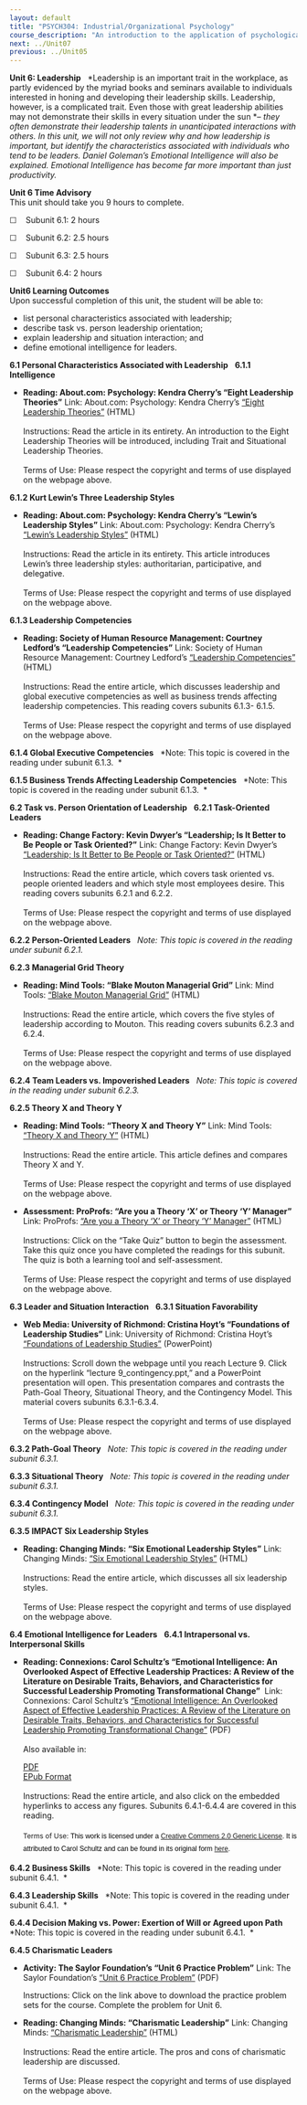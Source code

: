 ```yaml
---
layout: default
title: "PSYCH304: Industrial/Organizational Psychology"
course_description: "An introduction to the application of psychological research and theory to human interaction (both with other humans and with human factors, or machines and computers) in the workplace."
next: ../Unit07
previous: ../Unit05
---
```

**Unit 6: Leadership** <span id="6"></span> 
*Leadership is an important trait in the workplace, as partly evidenced
by the myriad books and seminars available to individuals interested in
honing and developing their leadership skills. Leadership, however, is a
complicated trait. Even those with great leadership abilities may not
demonstrate their skills in every situation under the sun *– *they often
demonstrate their leadership talents in unanticipated interactions with
others. In this unit, we will not only review why and how leadership is
important, but identify the characteristics associated with individuals
who tend to be leaders. Daniel Goleman’s Emotional Intelligence will
also be explained. Emotional Intelligence has become far more important
than just productivity.*

**Unit 6 Time Advisory**  
This unit should take you 9 hours to complete.

☐    Subunit 6.1: 2 hours

☐    Subunit 6.2: 2.5 hours

☐    Subunit 6.3: 2.5 hours

☐    Subunit 6.4: 2 hours

**Unit6 Learning Outcomes**  
Upon successful completion of this unit, the student will be able to:

-   list personal characteristics associated with leadership;
-   describe task vs. person leadership orientation;
-   explain leadership and situation interaction; and
-   define emotional intelligence for leaders.

**6.1 Personal Characteristics Associated with Leadership** <span
id="6.1"></span> 
**6.1.1 Intelligence** <span id="6.1.1"></span> 
-   **Reading: About.com: Psychology: Kendra Cherry’s “Eight Leadership
    Theories”**
    Link: About.com: Psychology: Kendra Cherry’s [“Eight Leadership
    Theories”](http://psychology.about.com/od/leadership/p/leadtheories.htm)
    (HTML)  
                  
     Instructions: Read the article in its entirety. An introduction to
    the Eight Leadership Theories will be introduced, including Trait
    and Situational Leadership Theories.  
        
     Terms of Use: Please respect the copyright and terms of use
    displayed on the webpage above. 

**6.1.2 Kurt Lewin’s Three Leadership Styles** <span id="6.1.2"></span> 
-   **Reading: About.com: Psychology: Kendra Cherry’s “Lewin’s
    Leadership Styles”**
    Link: About.com: Psychology: Kendra Cherry’s [“Lewin’s Leadership
    Styles”](http://psychology.about.com/od/leadership/a/leadstyles.htm)
    (HTML)  
        
     Instructions: Read the article in its entirety. This article
    introduces Lewin’s three leadership styles: authoritarian,
    participative, and delegative.  
        
     Terms of Use: Please respect the copyright and terms of use
    displayed on the webpage above. 

**6.1.3 Leadership Competencies** <span id="6.1.3"></span> 
-   **Reading: Society of Human Resource Management: Courtney Ledford’s
    “Leadership Competencies”**
    Link: Society of Human Resource Management: Courtney Ledford’s
    [“Leadership
    Competencies”](http://www.shrm.org/Research/Articles/Articles/Pages/LeadershipCompetencies.aspx)
    (HTML)  
        
     Instructions: Read the entire article, which discusses leadership
    and global executive competencies as well as business trends
    affecting leadership competencies. This reading covers subunits
    6.1.3- 6.1.5.  
        
     Terms of Use: Please respect the copyright and terms of use
    displayed on the webpage above. 

**6.1.4 Global Executive Competencies** <span id="6.1.4"></span> 
*Note: This topic is covered in the reading under subunit 6.1.3.  *

**6.1.5 Business Trends Affecting Leadership Competencies** <span
id="6.1.5"></span> 
*Note: This topic is covered in the reading under subunit 6.1.3.  *

**6.2 Task vs. Person Orientation of Leadership** <span
id="6.2"></span> 
**6.2.1 Task-Oriented Leaders** <span id="6.2.1"></span> 
-   **Reading: Change Factory: Kevin Dwyer’s “Leadership; Is It Better
    to Be People or Task Oriented?”**
    Link: Change Factory: Kevin Dwyer’s [“Leadership; Is It Better to Be
    People or Task
    Oriented?”](http://www.changefactory.com.au/articles/leadership/leadership-is-it-better-to-be-people-or-task-oriented/)
    (HTML)  
        
     Instructions: Read the entire article, which covers task oriented
    vs. people oriented leaders and which style most employees desire.
    This reading covers subunits 6.2.1 and 6.2.2.  
        
     Terms of Use: Please respect the copyright and terms of use
    displayed on the webpage above. 

**6.2.2 Person-Oriented Leaders** <span id="6.2.2"></span> 
*Note: This topic is covered in the reading under subunit 6.2.1.*

**6.2.3 Managerial Grid Theory** <span id="6.2.3"></span> 
-   **Reading: Mind Tools: “Blake Mouton Managerial Grid”**
    Link: Mind Tools: [“Blake Mouton Managerial
    Grid”](http://www.mindtools.com/pages/article/newLDR_73.htm)
    (HTML)  
        
     Instructions: Read the entire article, which covers the five styles
    of leadership according to Mouton. This reading covers subunits
    6.2.3 and 6.2.4.  
        
     Terms of Use: Please respect the copyright and terms of use
    displayed on the webpage above. 

**6.2.4 Team Leaders vs. Impoverished Leaders** <span
id="6.2.4"></span> 
*Note: This topic is covered in the reading under subunit 6.2.3.*

**6.2.5 Theory X and Theory Y** <span id="6.2.5"></span> 
-   **Reading: Mind Tools: “Theory X and Theory Y”**
    Link: Mind Tools: [“Theory X and Theory
    Y”](http://www.mindtools.com/pages/article/newLDR_74.htm) (HTML)  
        
     Instructions: Read the entire article. This article defines and
    compares Theory X and Y.  
        
     Terms of Use: Please respect the copyright and terms of use
    displayed on the webpage above. 

-   **Assessment: ProProfs: “Are you a Theory ‘X’ or Theory ‘Y’
    Manager”**
    Link: ProProfs: [“Are you a Theory ‘X’ or Theory ‘Y’
    Manager”](http://www.proprofs.com/quiz-school/story.php?title=are-you-theory-x-manager-theory-y-manager)
    (HTML)  
        
     Instructions: Click on the “Take Quiz” button to begin the
    assessment. Take this quiz once you have completed the readings for
    this subunit. The quiz is both a learning tool and
    self-assessment.  
        
     Terms of Use: Please respect the copyright and terms of use
    displayed on the webpage above.

**6.3 Leader and Situation Interaction** <span id="6.3"></span> 
**6.3.1 Situation Favorability** <span id="6.3.1"></span> 
-   **Web Media: University of Richmond: Cristina Hoyt’s “Foundations of
    Leadership Studies”**
    Link: University of Richmond: Cristina Hoyt’s [“Foundations of
    Leadership
    Studies”](https://facultystaff.richmond.edu/~choyt/supportingdocs/)
    (PowerPoint)  
        
     Instructions: Scroll down the webpage until you reach Lecture 9.
    Click on the hyperlink “lecture 9\_contingency.ppt,” and a
    PowerPoint presentation will open. This presentation compares and
    contrasts the Path-Goal Theory, Situational Theory, and the
    Contingency Model. This material covers subunits 6.3.1-6.3.4.  
        
     Terms of Use: Please respect the copyright and terms of use
    displayed on the webpage above.

**6.3.2 Path-Goal Theory** <span id="6.3.2"></span> 
*Note: This topic is covered in the reading under subunit 6.3.1.*

**6.3.3 Situational Theory** <span id="6.3.3"></span> 
*Note: This topic is covered in the reading under subunit 6.3.1.*

**6.3.4 Contingency Model** <span id="6.3.4"></span> 
*Note: This topic is covered in the reading under subunit 6.3.1.*

**6.3.5 IMPACT Six Leadership Styles** <span id="6.3.5"></span> 
-   **Reading: Changing Minds: “Six Emotional Leadership Styles”**
    Link: Changing Minds: [“Six Emotional Leadership
    Styles”](http://changingminds.org/disciplines/leadership/styles/six_emotional_styles.htm)
    (HTML)  
        
     Instructions: Read the entire article, which discusses all six
    leadership styles.  
        
     Terms of Use: Please respect the copyright and terms of use
    displayed on the webpage above.

**6.4 Emotional Intelligence for Leaders** <span id="6.4"></span> 
**6.4.1 Intrapersonal vs. Interpersonal Skills** <span
id="6.4.1"></span> 
-   **Reading: Connexions: Carol Schultz’s “Emotional Intelligence: An
    Overlooked Aspect of Effective Leadership Practices: A Review of the
    Literature on Desirable Traits, Behaviors, and Characteristics for
    Successful Leadership Promoting Transformational Change”**
     Link: Connexions: Carol Schultz’s [“Emotional Intelligence: An
    Overlooked Aspect of Effective Leadership Practices: A Review of the
    Literature on Desirable Traits, Behaviors, and Characteristics for
    Successful Leadership Promoting Transformational
    Change”](https://resources.saylor.org/wwwresources/archived/site/wp-content/uploads/2011/07/psych304-6.4.1.pdf)
    (PDF)  
        
     Also available in:  

    [PDF](http://cnx.org/content/m15615/1.2/content_info#cnx_downloads_header)  
     [EPub Format](http://cnx.org/content/m15615/1.2/?format=epub)  
        
     Instructions: Read the entire article, and also click on the
    embedded hyperlinks to access any figures. Subunits 6.4.1-6.4.4 are
    covered in this reading.  
        
     <span style="font-size: 12px;">Terms of Use: </span><span
    style="font-size: 12px;"><span class="Apple-style-span"
    style="font-family: Arial, 'Helvetica Neue', 'Liberation Sans', FreeSans, sans-serif; line-height: 22px; color: rgb(0, 0, 0);">This
    work is licensed under a [Creative Commens 2.0 Generic
    License](http://creativecommons.org/licenses/by/2.0/)</span></span><span
    style="font-size: 12px;"><span class="Apple-style-span"
    style="font-family: Arial, 'Helvetica Neue', 'Liberation Sans', FreeSans, sans-serif; line-height: 22px; color: rgb(0, 0, 0);">.
    It is attributed to Carol Schultz and can be found in its original
    form [here](http://cnx.org/content/m15615/latest/). </span></span>

**6.4.2 Business Skills** <span id="6.4.2"></span> 
*Note: This topic is covered in the reading under subunit 6.4.1.  *

**6.4.3 Leadership Skills** <span id="6.4.3"></span> 
*Note: This topic is covered in the reading under subunit 6.4.1.  *

**6.4.4 Decision Making vs. Power: Exertion of Will or Agreed upon
Path** <span id="6.4.4"></span> 
*Note: This topic is covered in the reading under subunit 6.4.1.  *

**6.4.5 Charismatic Leaders** <span id="6.4.5"></span> 
-   **Activity: The Saylor Foundation’s “Unit 6 Practice Problem”**
    Link: The Saylor Foundation’s [“Unit 6 Practice
    Problem”](https://resources.saylor.org/wwwresources/archived/site/wp-content/uploads/2011/07/PSYCH304-ProblemSets-Final.pdf) (PDF)  
      
     Instructions: Click on the link above to download the practice
    problem sets for the course. Complete the problem for Unit 6.

-   **Reading: Changing Minds: “Charismatic Leadership”**
    Link: Changing Minds: [“Charismatic
    Leadership”](http://changingminds.org/disciplines/leadership/styles/charismatic_leadership.htm)
    (HTML)  
        
     Instructions: Read the entire article. The pros and cons of
    charismatic leadership are discussed.  
        
     Terms of Use: Please respect the copyright and terms of use
    displayed on the webpage above.


